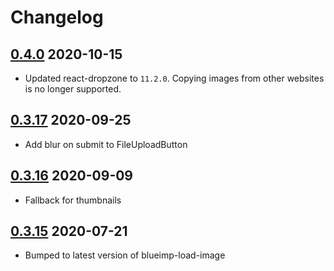 # Changelog


## [0.4.0](https://github.com/GetStream/react-file-utils/releases/tag/v0.4.0) 2020-10-15

- Updated react-dropzone to `11.2.0`. Copying images from other websites is no longer supported.

## [0.3.17](https://github.com/GetStream/react-file-utils/releases/tag/v0.3.17) 2020-09-25

- Add blur on submit to FileUploadButton

## [0.3.16](https://github.com/GetStream/react-file-utils/releases/tag/v0.3.16) 2020-09-09

- Fallback for thumbnails

## [0.3.15](https://github.com/GetStream/react-file-utils/releases/tag/v0.3.15) 2020-07-21

- Bumped to latest version of blueimp-load-image 
